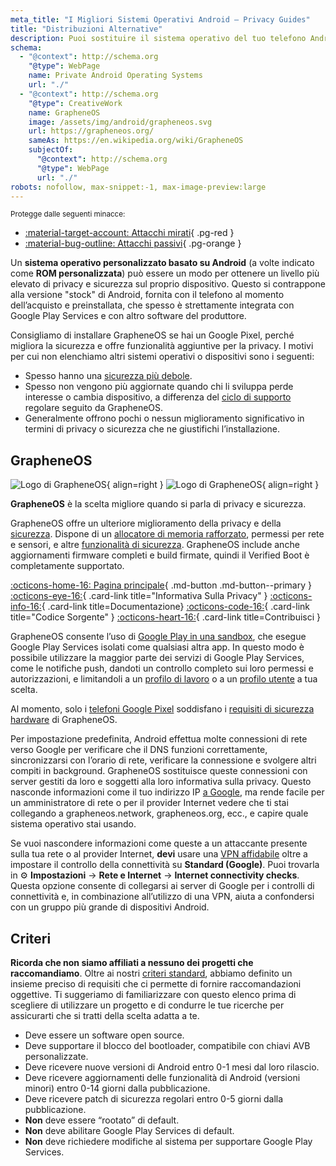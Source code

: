 ```yaml
---
meta_title: "I Migliori Sistemi Operativi Android – Privacy Guides"
title: "Distribuzioni Alternative"
description: Puoi sostituire il sistema operativo del tuo telefono Android con queste alternative sicure e rispettose della privacy.
schema:
  - "@context": http://schema.org
    "@type": WebPage
    name: Private Android Operating Systems
    url: "./"
  - "@context": http://schema.org
    "@type": CreativeWork
    name: GrapheneOS
    image: /assets/img/android/grapheneos.svg
    url: https://grapheneos.org/
    sameAs: https://en.wikipedia.org/wiki/GrapheneOS
    subjectOf:
      "@context": http://schema.org
      "@type": WebPage
      url: "./"
robots: nofollow, max-snippet:-1, max-image-preview:large
---
```


<small>Protegge dalle seguenti minacce:</small>

- [:material-target-account: Attacchi mirati](../basics/common-threats.md#attacks-against-specific-individuals){ .pg-red }
- [:material-bug-outline: Attacchi passivi](../basics/common-threats.md#security-and-privacy){ .pg-orange }

Un **sistema operativo personalizzato basato su Android** (a volte indicato come **ROM personalizzata**) può essere un modo per ottenere un livello più elevato di privacy e sicurezza sul proprio dispositivo. Questo si contrappone alla versione "stock" di Android, fornita con il telefono al momento dell’acquisto e preinstallata, che spesso è strettamente integrata con Google Play Services e con altro software del produttore.

Consigliamo di installare GrapheneOS se hai un Google Pixel, perché migliora la sicurezza e offre funzionalità aggiuntive per la privacy. I motivi per cui non elenchiamo altri sistemi operativi o dispositivi sono i seguenti:

- Spesso hanno una [sicurezza più debole](index.md#install-a-custom-distribution).
- Spesso non vengono più aggiornate quando chi li sviluppa perde interesse o cambia dispositivo, a differenza del [ciclo di supporto](https://grapheneos.org/faq#device-lifetime) regolare seguito da GrapheneOS.
- Generalmente offrono pochi o nessun miglioramento significativo in termini di privacy o sicurezza che ne giustifichi l’installazione.

## GrapheneOS

<div class="admonition recommendation" markdown>

![Logo di GrapheneOS](../assets/img/android/grapheneos.svg#only-light){ align=right }
![Logo di GrapheneOS](../assets/img/android/grapheneos-dark.svg#only-dark){ align=right }

**GrapheneOS** è la scelta migliore quando si parla di privacy e sicurezza.

GrapheneOS offre un ulteriore miglioramento della privacy e della [sicurezza](https://en.wikipedia.org/wiki/Hardening_\(computing\)). Dispone di un [allocatore di memoria rafforzato](https://github.com/GrapheneOS/hardened_malloc), permessi per rete e sensori, e altre [funzionalità di sicurezza](https://grapheneos.org/features). GrapheneOS include anche aggiornamenti firmware completi e build firmate, quindi il Verified Boot è completamente supportato.

[:octicons-home-16: Pagina principale](https://grapheneos.org){ .md-button .md-button--primary }
[:octicons-eye-16:](https://grapheneos.org/faq#privacy-policy){ .card-link title="Informativa Sulla Privacy" }
[:octicons-info-16:](https://grapheneos.org/faq){ .card-link title=Documentazione}
[:octicons-code-16:](https://grapheneos.org/source){ .card-link title="Codice Sorgente" }
[:octicons-heart-16:](https://grapheneos.org/donate){ .card-link title=Contribuisci }

</div>

GrapheneOS consente l’uso di [Google Play in una sandbox](https://grapheneos.org/usage#sandboxed-google-play), che esegue Google Play Services isolati come qualsiasi altra app. In questo modo è possibile utilizzare la maggior parte dei servizi di Google Play Services, come le notifiche push, dandoti un controllo completo sui loro permessi e autorizzazioni, e limitandoli a un [profilo di lavoro](../os/android-overview.md#work-profile) o a un [profilo utente](../os/android-overview.md#user-profiles) a tua scelta.

Al momento, solo i [telefoni Google Pixel](../mobile-phones.md#google-pixel) soddisfano i [requisiti di sicurezza hardware](https://grapheneos.org/faq#future-devices) di GrapheneOS.

Per impostazione predefinita, Android effettua molte connessioni di rete verso Google per verificare che il DNS funzioni correttamente, sincronizzarsi con l’orario di rete, verificare la connessione e svolgere altri compiti in background. GrapheneOS sostituisce queste connessioni con server gestiti da loro e soggetti alla loro informativa sulla privacy. Questo nasconde informazioni come il tuo indirizzo IP [a Google](../basics/common-threats.md#privacy-from-service-providers), ma rende facile per un amministratore di rete o per il provider Internet vedere che ti stai collegando a grapheneos.network, grapheneos.org, ecc., e capire quale sistema operativo stai usando.

Se vuoi nascondere informazioni come queste a un attaccante presente sulla tua rete o al provider Internet, **devi** usare una [VPN affidabile](../vpn.md) oltre a impostare il controllo della connettività su **Standard (Google)**. Puoi trovarla in :gear: **Impostazioni** → **Rete e Internet** → **Internet connectivity checks**. Questa opzione consente di collegarsi ai server di Google per i controlli di connettività e, in combinazione all’utilizzo di una VPN, aiuta a confondersi con un gruppo più grande di dispositivi Android.

## Criteri

**Ricorda che non siamo affiliati a nessuno dei progetti che raccomandiamo**. Oltre ai nostri [criteri standard](../about/criteria.md), abbiamo definito un insieme preciso di requisiti che ci permette di fornire raccomandazioni oggettive. Ti suggeriamo di familiarizzare con questo elenco prima di scegliere di utilizzare un progetto e di condurre le tue ricerche per assicurarti che si tratti della scelta adatta a te.

- Deve essere un software open source.
- Deve supportare il blocco del bootloader, compatibile con chiavi AVB personalizzate.
- Deve ricevere nuove versioni di Android entro 0-1 mesi dal loro rilascio.
- Deve ricevere aggiornamenti delle funzionalità di Android (versioni minori) entro 0-14 giorni dalla pubblicazione.
- Deve ricevere patch di sicurezza regolari entro 0-5 giorni dalla pubblicazione.
- **Non** deve essere “rootato” di default.
- **Non** deve abilitare Google Play Services di default.
- **Non** deve richiedere modifiche al sistema per supportare Google Play Services.
